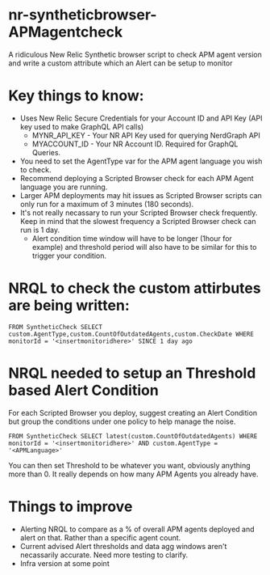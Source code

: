 # nr-syntheticbrowser-APMagentcheck
A ridiculous New Relic Synthetic browser script to check APM agent version and write a custom attribute which an Alert can be setup to monitor

# Key things to know: 

* Uses New Relic Secure Credentials for your Account ID and API Key (API key used to make GraphQL API calls)
  * MYNR_API_KEY - Your NR API Key used for querying NerdGraph API
  * MYACCOUNT_ID - Your NR Account ID. Required for GraphQL Queries. 
* You need to set the AgentType var for the APM agent language you wish to check.
* Recommend deploying a Scripted Browser check for each APM Agent language you are running.
* Larger APM deployments may hit issues as Scripted Browser scripts can only run for a maximum of 3 minutes (180 seconds).
* It's not really necassary to run your Scripted Browser check frequently. Keep in mind that the slowest frequency a Scripted Browser check can run is 1 day.
  * Alert condition time window will have to be longer (1hour for example) and threshold period will also have to be similar for this to trigger your condition.

# NRQL to check the custom attirbutes are being written: 

`FROM SyntheticCheck SELECT custom.AgentType,custom.CountOfOutdatedAgents,custom.CheckDate WHERE monitorId = '<insertmonitoridhere>' SINCE 1 day ago`

# NRQL needed to setup an Threshold based Alert Condition
For each Scripted Browser you deploy, suggest creating an Alert Condition but group the conditions under one policy to help manage the noise.

`FROM SyntheticCheck SELECT latest(custom.CountOfOutdatedAgents) WHERE monitorId = '<insertmonitoridhere>' AND custom.AgentType = '<APMLanguage>'`

You can then set Threshold to be whatever you want, obviously anything more than 0. It really depends on how many APM Agents you already have. 

# Things to improve
- Alerting NRQL to compare as a % of overall APM agents deployed and alert on that. Rather than a specific agent count.
- Current advised Alert thresholds and data agg windows aren't necassarily accurate. Need more testing to clarify.
- Infra version at some point
